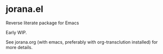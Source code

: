 # jorana.el
Reverse literate package for Emacs

Early WIP.

See jorana.org (with emacs, preferably with org-transclution installed) for more details.

